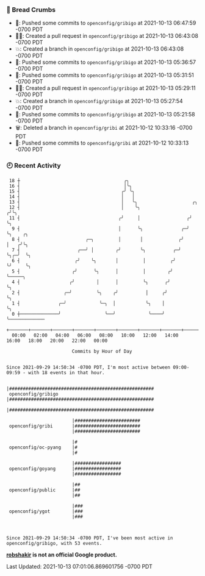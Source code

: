 ### 🍞 Bread Crumbs

 * 🚢: Pushed some commits to `openconfig/gribigo` at 2021-10-13 06:47:59 -0700 PDT
 * ✍🏼: Created a pull request in `openconfig/gribigo` at 2021-10-13 06:43:08 -0700 PDT
 * 💥: Created a branch in `openconfig/gribigo` at 2021-10-13 06:43:08 -0700 PDT
 * 🚢: Pushed some commits to `openconfig/gribigo` at 2021-10-13 05:36:57 -0700 PDT
 * 🚢: Pushed some commits to `openconfig/gribigo` at 2021-10-13 05:31:51 -0700 PDT
 * ✍🏼: Created a pull request in `openconfig/gribigo` at 2021-10-13 05:29:11 -0700 PDT
 * 💥: Created a branch in `openconfig/gribigo` at 2021-10-13 05:27:54 -0700 PDT
 * 🚢: Pushed some commits to `openconfig/gribigo` at 2021-10-13 05:21:58 -0700 PDT
 * 🗑: Deleted a branch in `openconfig/gribi` at 2021-10-12 10:33:16 -0700 PDT
 * 🚢: Pushed some commits to `openconfig/gribi` at 2021-10-12 10:33:13 -0700 PDT

### 🕘 Recent Activity
```
 18 ┼                                      ╭╮
 16 ┤                                      │╰╮
 15 ┤                                     ╭╯ ╰╮
 14 ┤                                     │   │
 13 ┤                                     │   ╰╮                    ╭╮
 12 ┤                                     │    ╰╮                  ╭╯╰╮
 11 ┤                                    ╭╯     │                 ╭╯  ╰╮
  9 ┤                                    │      ╰╮              ╭─╯    ╰╮    ╭╮
  8 ┤                        ╭─╮         │       │             ╭╯       │   ╭╯╰╮
  7 ┤                     ╭──╯ │        ╭╯       ╰╮          ╭─╯        ╰╮╭─╯  ╰╮
  6 ┤                    ╭╯    ╰╮       │         │         ╭╯           ╰╯     ╰╮
  5 ┤                   ╭╯      ╰╮      │         │        ╭╯                    ╰─────╮
  4 ┤                  ╭╯        │      │         ╰╮      ╭╯                           ╰╮
  2 ┤                ╭─╯         ╰╮    ╭╯          │     ╭╯                             ╰╮
  1 ┤              ╭─╯            ╰─╮  │           ╰╮    │                               ╰╮
  0 ┼──────────────╯                ╰──╯            ╰────╯                                ╰─────────────
    +───────+───────+───────+───────+───────+───────+───────+───────+───────+───────+───────+───────+────
  00:00   02:00   04:00   06:00   08:00   10:00   12:00   14:00   16:00   18:00   20:00   22:00   00:00   

						Commits by Hour of Day


Since 2021-09-29 14:50:34 -0700 PDT, I'm most active between 09:00-09:59 - with 18 events in that hour.

```



```
                        |#####################################################
 openconfig/gribigo     |#####################################################
                        |#####################################################

                        |########################
 openconfig/gribi       |########################
                        |########################

                        |#
 openconfig/oc-pyang    |#
                        |#

                        |#################
 openconfig/goyang      |#################
                        |#################

                        |##
 openconfig/public      |##
                        |##

                        |###
 openconfig/ygot        |###
                        |###



Since 2021-09-29 14:50:34 -0700 PDT, I've been most active in openconfig/gribigo, with 53 events.

```
**[robshakir](mailto:robjs@google.com) is not an official Google product.**  


Last Updated: 2021-10-13 07:01:06.869601756 -0700 PDT
